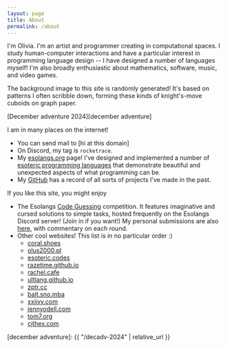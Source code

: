 ```yaml
---
layout: page
title: About
permalink: /about
---
```


I'm Olivia. I'm an artist and programmer creating in computational spaces. 
I study human-computer interactions and have a particular interest in 
programming language design -- I have designed a number of languages myself! 
I'm also broadly enthusiastic about mathematics, software, music, and video games.

The background image to this site is randomly generated! It's based on patterns I
often scribble down, forming these kinds of knight's-move cuboids on graph paper.

[December adventure 2024][december adventure]

I am in many places on the internet!
* You can send mail to <span id="mailer">[hi at this domain]</span>
* On Discord, my tag is `rocketrace`.
* My [esolangs.org][my esolangs] page! I've designed and implemented a number of
  [esoteric programming languages][esolangs] that demonstrate beautiful and unexpected
  aspects of what programming can be.
* My [GitHub][github] has a record of all sorts of projects I've made in the past.

If you like this site, you might enjoy
* The Esolangs [Code Guessing][code guessing] competition. It features imaginative
  and cursed solutions to simple tasks, hosted frequently on the Esolangs Discord server!
  (Join in if you want!) My personal submissions are also [here][my cg], with commentary
  on each round.
* Other cool websites! This list is in no particular order :) <em id="marker"></em>
  * [coral.shoes](https://coral.shoes/)
  * [olus2000.pl](https://olus2000.pl/)
  * [esoteric.codes](https://esoteric.codes/)
  * [razetime.github.io](http://razetime.github.io/)
  * [rachel.cafe](https://rachel.cafe/)
  * [ultlang.github.io](https://ultlang.github.io/)
  * [zptr.cc](https://zptr.cc/)
  * [balt.sno.mba](https://balt.sno.mba/)
  * [xxiivv.com](https://xxiivv.com/)
  * [jennyodell.com](https://www.jennyodell.com/)
  * [tom7.org](http://tom7.org/)
  * [cjthex.com](https://cjthex.com/)

<script defer>
  // a tiny feature, but I prefer it like this
  const marker = document.getElementById("marker");
  const list = marker.nextElementSibling;
  const links = [...list.children];
  links.forEach(link => list.removeChild(link));
  for (let i = links.length; i > 0; i--) {
    const j = Math.floor(Math.random() * i);
    [links[i - 1], links[j]] = [links[j], links[i - 1]];
  }
  links.forEach(link => list.appendChild(link));
  marker.innerText = "In fact, it's randomized!";

  const mailer = document.getElementById("mailer");
  mailer.innerText = "[hi@" + "olivialta.cc]";
</script>

[my esolangs]: https://esolangs.org/wiki/User:RocketRace
[esolangs]: https://en.wikipedia.org/wiki/Esoteric_programming_language
[github]: https://github.com/RocketRace
[code guessing]: https://cg.esolangs.gay
[my cg]: https://github.com/RocketRace/code-guessing
[december adventure]: {{ "/decadv-2024" | relative_url }}
